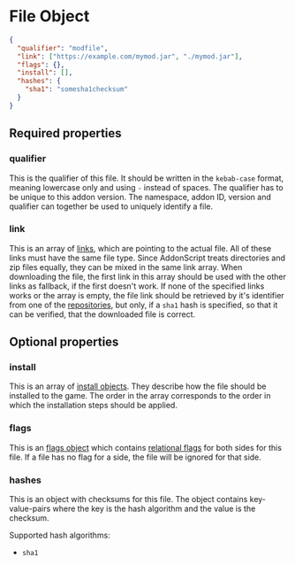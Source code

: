 # File Object

```json
{
  "qualifier": "modfile",
  "link": ["https://example.com/mymod.jar", "./mymod.jar"],
  "flags": {},
  "install": [],
  "hashes": {
    "sha1": "somesha1checksum"
  }
}
```

## Required properties

### qualifier

This is the qualifier of this file.
It should be written in the `kebab-case` format, meaning lowercase only and using `-` instead of spaces.
The qualifier has to be unique to this addon version. The namespace, addon ID, version and qualifier
can together be used to uniquely identify a file.

### link

This is an array of [links](../concepts/links.md), which are pointing to the actual file. All of these links must
have the same file type. Since AddonScript treats directories and zip files equally, 
they can be mixed in the same link array. When downloading the file,
the first link in this array should be used with the other links as fallback, if the first doesn't work.
If none of the specified links works or the array is empty, the file link should be retrieved by it's identifier
from one of the [repositories](repository.md), but only, if a `sha1` hash is specified, so that it can be
verified, that the downloaded file is correct. 

## Optional properties

### install

This is an array of [install objects](install.md). They describe how the file should be installed to the game.
The order in the array corresponds to the order in which the installation steps should be applied.

### flags

This is an [flags object](flags.md) which contains [relational flags](../concepts/flags.md#relational-flags) for both sides for this file.
If a file has no flag for a side, the file will be ignored for that side.

### hashes

This is an object with checksums for this file. The object contains key-value-pairs where the key is the hash algorithm and the
value is the checksum. 

Supported hash algorithms:
- `sha1`

